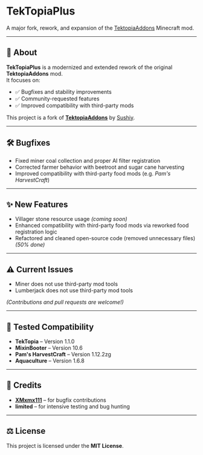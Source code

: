 # TekTopiaPlus

A major fork, rework, and expansion of the [TektopiaAddons](https://github.com/Sushiy/TektopiaAddons) Minecraft mod.

---

## 📖 About

**TekTopiaPlus** is a modernized and extended rework of the original **TektopiaAddons** mod.  
It focuses on:

- ✅ Bugfixes and stability improvements
- ✅ Community-requested features
- ✅ Improved compatibility with third-party mods

This project is a fork of **[TektopiaAddons](https://github.com/Sushiy/TektopiaAddons)** by [Sushiy](https://github.com/Sushiy).

---

## 🛠️ Bugfixes

- Fixed miner coal collection and proper AI filter registration
- Corrected farmer behavior with beetroot and sugar cane harvesting
- Improved compatibility with third-party food mods (e.g. *Pam's HarvestCraft*)

---

## ✨ New Features

- Villager stone resource usage *(coming soon)*
- Enhanced compatibility with third-party food mods via reworked food registration logic
- Refactored and cleaned open-source code (removed unnecessary files) *(50% done)*

---

## ⚠️ Current Issues

- Miner does not use third-party mod tools
- Lumberjack does not use third-party mod tools

*(Contributions and pull requests are welcome!)*

---

## 🔗 Tested Compatibility

- **TekTopia** – Version 1.1.0
- **MixinBooter** – Version 10.6
- **Pam's HarvestCraft** – Version 1.12.2zg
- **Aquaculture** – Version 1.6.8

---

## 🙌 Credits

- **[XMxmx111](https://github.com/XMxmx111)** – for bugfix contributions
- **limited** – for intensive testing and bug hunting

---

## ⚖️ License

This project is licensed under the **MIT License**.